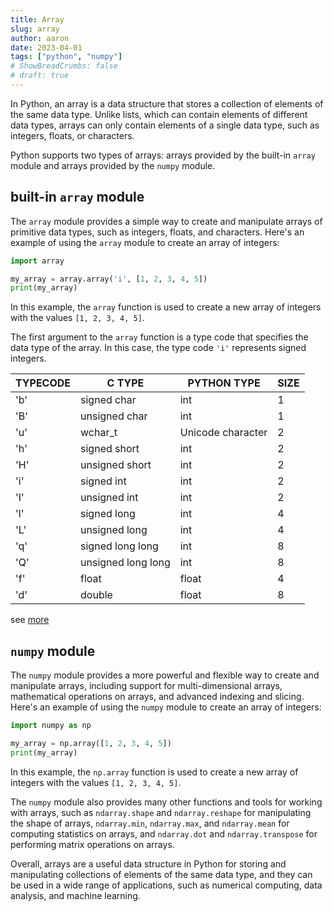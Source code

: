 ```yaml
---
title: Array
slug: array
author: aaron
date: 2023-04-01
tags: ["python", "numpy"]
# ShowBreadCrumbs: false
# draft: true
---
```


In Python, an array is a data structure that stores a collection of elements of the same data type. Unlike lists, which can contain elements of different data types, arrays can only contain elements of a single data type, such as integers, floats, or characters.

Python supports two types of arrays: arrays provided by the built-in `array` module and arrays provided by the `numpy` module.

## built-in `array` module

The `array` module provides a simple way to create and manipulate arrays of primitive data types, such as integers, floats, and characters. Here's an example of using the `array` module to create an array of integers:

```python
import array

my_array = array.array('i', [1, 2, 3, 4, 5])
print(my_array)
```

In this example, the `array` function is used to create a new array of integers with the values `[1, 2, 3, 4, 5]`.

The first argument to the `array` function is a type code that specifies the data type of the array. In this case, the type code `'i'` represents signed integers.

|TYPECODE|C TYPE|PYTHON TYPE|SIZE|
|--|--|--|--|
|'b'|signed char|int|1|
|'B'|unsigned char|int|1|
|'u'|wchar_t|Unicode character|2|
|'h'|signed short|int|2|
|'H'|unsigned short|int|2|
|'i'|signed int|int|2|
|'I'|unsigned int|int|2|
|'l'|signed long|int|4|
|'L'|unsigned long|int|4|
|'q'|signed long long|int|8|
|'Q'|unsigned long long|int|8|
|'f'|float|float|4|
|'d'|double|float|8|

see [more](https://docs.python.org/3/library/array.html)

## `numpy` module

The `numpy` module provides a more powerful and flexible way to create and manipulate arrays, including support for multi-dimensional arrays, mathematical operations on arrays, and advanced indexing and slicing. Here's an example of using the `numpy` module to create an array of integers:

```python
import numpy as np

my_array = np.array([1, 2, 3, 4, 5])
print(my_array)
```

In this example, the `np.array` function is used to create a new array of integers with the values `[1, 2, 3, 4, 5]`.

The `numpy` module also provides many other functions and tools for working with arrays, such as `ndarray.shape` and `ndarray.reshape` for manipulating the shape of arrays, `ndarray.min`, `ndarray.max`, and `ndarray.mean` for computing statistics on arrays, and `ndarray.dot` and `ndarray.transpose` for performing matrix operations on arrays.

Overall, arrays are a useful data structure in Python for storing and manipulating collections of elements of the same data type, and they can be used in a wide range of applications, such as numerical computing, data analysis, and machine learning.
